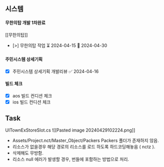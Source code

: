 

## 시스템
#### 무한의탑 개발 1차완료 
[[무한의탑]] 

- [>] 무한의탑 작업  ⏳ 2024-04-15 📅 2024-04-30


#### 주민시스템 상세기획
- [x] 주민시스템 상세기획 개발리뷰 ✅ 2024-04-16


#### 빌드 체크
- [x] aos 빌드 컨디션 체크
- [x] ios 빌드 컨디션 체크

## Task
UITownExStoreSlot.cs
![[Pasted image 20240429102224.png]]

- Assets/Project.nct/Master_Object/Packers  Packers 폴더가 존재하지 않음.
- 리소스가 없을경우 해당 경로의 리소스를 로드 하도록 하드코딩해놓음 ( nctz ).
- 삭제해도 무방함. 
- 리소스 null 에러가 발생할 경우, 번들에 포함하는 방법으로 처리.